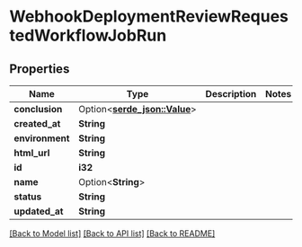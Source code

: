 # WebhookDeploymentReviewRequestedWorkflowJobRun

## Properties

Name | Type | Description | Notes
------------ | ------------- | ------------- | -------------
**conclusion** | Option<[**serde_json::Value**](.md)> |  | 
**created_at** | **String** |  | 
**environment** | **String** |  | 
**html_url** | **String** |  | 
**id** | **i32** |  | 
**name** | Option<**String**> |  | 
**status** | **String** |  | 
**updated_at** | **String** |  | 

[[Back to Model list]](../README.md#documentation-for-models) [[Back to API list]](../README.md#documentation-for-api-endpoints) [[Back to README]](../README.md)


